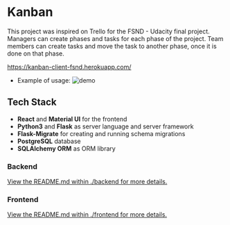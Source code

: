 # Kanban

This project was inspired on Trello for the FSND - Udacity final project. Managers can create phases and tasks for each phase of the project. Team members can create tasks and move the task to another phase, once it is done on that phase.

https://kanban-client-fsnd.herokuapp.com/

- Example of usage:
  ![demo](demo.gif)

## Tech Stack

- **React** and **Material UI** for the frontend
- **Python3** and **Flask** as server language and server framework
- **Flask-Migrate** for creating and running schema migrations
- **PostgreSQL** database
- **SQLAlchemy ORM** as ORM library

### Backend

[View the README.md within ./backend for more details.](./backend/README.md)

### Frontend

[View the README.md within ./frontend for more details.](./frontend/README.md)
